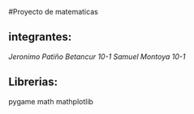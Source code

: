 #Proyecto de matematicas 

## integrantes:
_Jeronimo Patiño Betancur 10-1_
_Samuel Montoya 10-1_

## Librerias:
pygame
math
mathplotlib

